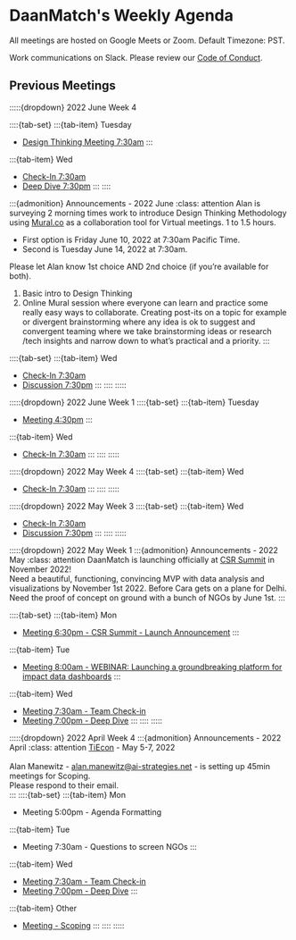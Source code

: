 # DaanMatch's Weekly Agenda

All meetings are hosted on Google Meets or Zoom. Default Timezone: PST.

Work communications on Slack. Please review our [Code of Conduct](CODE_OF_CONDUCT.md).

## Previous Meetings

:::::{dropdown} 2022 June Week 4

::::{tab-set}
:::{tab-item} Tuesday

- [Design Thinking Meeting 7:30am](agendas/20220621Agenda.md)
:::

:::{tab-item} Wed

- [Check-In 7:30am](agendas/20220622Agenda.md)
- [Deep Dive 7:30pm](agendas/20220622BAgenda.md)
:::
::::

:::{admonition} Announcements - 2022 June
:class: attention
Alan is surveying 2 morning times work to introduce Design Thinking Methodology using [Mural.co](http://mural.co/) as a collaboration tool for Virtual meetings. 1 to 1.5 hours.

- First option is Friday June 10, 2022 at 7:30am Pacific Time.
- Second is Tuesday June 14, 2022 at 7:30am.

Please let Alan know 1st choice AND 2nd choice (if you’re available for both).

 1. Basic intro to Design Thinking
 2. Online Mural session where everyone can learn and practice some really easy ways to collaborate. Creating post-its on a topic for example or divergent brainstorming where any idea is ok to suggest and convergent teaming where we take brainstorming ideas or research /tech insights and narrow down to what’s practical and a priority.
:::

::::{tab-set}
:::{tab-item} Wed

- [Check-In 7:30am](agendas/20220608Agenda.md)
- [Discussion 7:30pm](agendas/20220608BAgenda.md)
:::
::::
:::::

:::::{dropdown} 2022 June Week 1
::::{tab-set}
:::{tab-item} Tuesday

- [Meeting 4:30pm](agendas/20220531Agenda.md)
:::

:::{tab-item} Wed

- [Check-In 7:30am](agendas/20220601Agenda.md)
:::
::::
:::::

:::::{dropdown} 2022 May Week 4
::::{tab-set}
:::{tab-item} Wed

- [Check-In 7:30am](agendas/20220525Agenda.md)
:::
::::
:::::

:::::{dropdown} 2022 May Week 3
::::{tab-set}
:::{tab-item} Wed

- [Check-In 7:30am](agendas/20220518Agenda.md)
- [Discussion 7:30pm](agendas/20220518BAgenda.md)
:::
::::
:::::

:::::{dropdown} 2022 May Week 1
:::{admonition} Announcements - 2022 May
:class: attention
DaanMatch is launching officially at [CSR Summit](https://indiacsrsummit.in/) in November 2022! <br>
Need a beautiful, functioning, convincing MVP with data analysis and visualizations by November 1st 2022. Before Cara gets on a plane for Delhi. <br>
Need the proof of concept on ground with a bunch of NGOs by June 1st.
:::

::::{tab-set}
:::{tab-item} Mon

- [Meeting 6:30pm - CSR Summit - Launch Announcement](agendas/20220502Agenda.md)
:::

:::{tab-item} Tue

- [Meeting 8:00am - WEBINAR: Launching a groundbreaking platform for impact data dashboards](https://us02web.zoom.us/w/89966112350?tk=Ww68FnxsZMlpLeOcWsp8HtFLhrukP31YY9YRunwghOw.DQMAAAAU8mXuXhZVM3I0a1RTeFFJQ184LVROMDJnV09BAAAAAAAAAAAAAAAAAAAAAAAAAAAAAA&uuid=WN_zJoE0a_1TqqcLZ0Ag4VggA)
:::

:::{tab-item} Wed

- [Meeting 7:30am - Team Check-in](agendas/20220504Agenda.md)
- [Meeting 7:00pm - Deep Dive](agendas/20220504Agenda.md)
:::
::::
:::::

:::::{dropdown} 2022 April Week 4
:::{admonition} Announcements - 2022 April
:class: attention
[TiEcon](https://www.tiecon.org/) - May 5-7, 2022 <br>
<br>
Alan Manewitz - alan.manewitz@ai-strategies.net - is setting up 45min meetings for Scoping. <br>
Please respond to their email. <br>
:::
::::{tab-set}
:::{tab-item} Mon

- Meeting 5:00pm - Agenda Formatting

:::{tab-item} Tue

- Meeting 7:30am - Questions to screen NGOs
:::

:::{tab-item} Wed

- [Meeting 7:30am - Team Check-in](agendas/20220427Agenda.md)
- [Meeting 7:00pm - Deep Dive](agendas/20220427BAgenda.md)
:::

:::{tab-item} Other

- [Meeting - Scoping](agendas/20220428Agenda.md)
:::
::::
:::::
